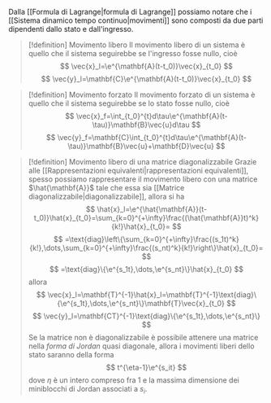 Dalla [[Formula di Lagrange|formula di Lagrange]] possiamo notare che i [[Sistema dinamico tempo continuo|movimenti]] sono composti da due parti dipendenti dallo stato e dall'ingresso.
> [!definition] Movimento libero
> Il movimento libero di un sistema è quello che il sistema seguirebbe se l'ingresso fosse nullo, cioè
> $$
> \vec{x}_l=\e^{\mathbf{A}(t-t_0)}\vec{x}_{t_0}
> $$
> $$
> \vec{y}_l=\mathbf{C}\e^{\mathbf{A}(t-t_0)}\vec{x}_{t_0}
> $$

> [!definition] Movimento forzato
> Il movimento forzato di un sistema è quello che il sistema seguirebbe se lo stato fosse nullo, cioè
> $$
> \vec{x}_f=\int_{t_0}^{t}d\tau\e^{\mathbf{A}(t-\tau)}\mathbf{B}\vec{u}d\tau
> $$
> $$
> \vec{y}_f=\mathbf{C}\int_{t_0}^{t}d\tau\e^{\mathbf{A}(t-\tau)}\mathbf{B}\vec{u}+\mathbf{D}\vec{u}
> $$

> [!definition] Movimento libero di una matrice diagonalizzabile
> Grazie alle [[Rappresentazioni equivalenti|rappresentazioni equivalenti]], spesso possiamo rappresentare il movimento libero con una matrice $\hat{\mathbf{A}}$ tale che essa sia [[Matrice diagonalizzabile|diagonalizzabile]], allora si ha
> $$
> \hat{x}_l=\e^{\hat{\mathbf{A}}(t-t_0)}\hat{x}_{t_0}=\sum_{k=0}^{+\infty}\frac{(\hat{\mathbf{A}}t)^k}{k!}\hat{x}_{t_0}=
> $$
> $$
> =\text{diag}\left\{\sum_{k=0}^{+\infty}\frac{(s_1t)^k}{k!},\dots,\sum_{k=0}^{+\infty}\frac{(s_nt)^k}{k!}\right\}\hat{x}_{t_0}=
> $$
> $$
> =\text{diag}\{\e^{s_1t},\dots,\e^{s_nt}\}\hat{x}_{t_0}
> $$
> allora
> $$
> \vec{x}_l=\mathbf{T}^{-1}\hat{x}_l=\mathbf{T}^{-1}\text{diag}\{\e^{s_1t},\dots,\e^{s_nt}\}\mathbf{T}\vec{x}_{t_0}
> $$
> $$
> \vec{y}_l=\mathbf{CT}^{-1}\text{diag}\{\e^{s_1t},\dots,\e^{s_nt}\}
> $$
> Se la matrice non è diagonalizzabile è possibile attenere una matrice nella *forma di Jordan* quasi diagonale, allora i movimenti liberi dello stato saranno della forma
> $$
> t^{\eta-1}\e^{s_it}
> $$
> dove $\eta$ è un intero compreso fra $1$ e la massima dimensione dei miniblocchi di Jordan associati a $s_i$.
